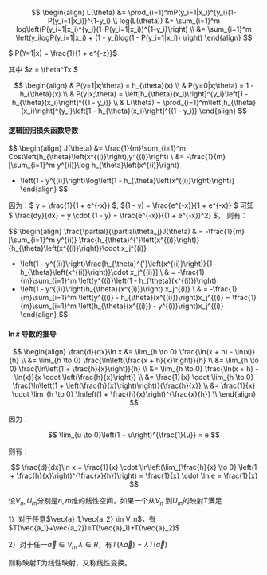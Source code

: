 
$$ 
\begin{align}
L(\theta) &= \prod_{i=1}^mP(y_i=1|x_i)^{y_i}(1-P(y_i=1|x_i))^{1-y_i} \\
log(L(\theta)) &= \sum_{i=1}^m log\left(P(y_i=1|x_i)^{y_i}(1-P(y_i=1|x_i))^{1-y_i}\right) \\
&= \sum_{i=1}^m \left(y_ilogP(y_i=1|x_i) + (1 - y_i)log(1 - P(y_i=1|x_i)) \right)
\end{align}
$$


$ P(Y=1|x) = \frac{1}{1 + e^{-z}}$ 


其中 $z = \theta^Tx  $


$$ 
\begin{align}
& P(y=1|x;\theta) = h_{\theta}(x) \\
& P(y=0|x;\theta) = 1 - h_{\theta}(x) \\
& P(y|x;\theta) = \left[h_{\theta}(x_i)\right]^{y_i}\left[1 - h_{\theta}(x_i)\right]^{(1 - y_i)} \\
& L(\theta) = \prod_{i=1}^m\left[h_{\theta}(x_i)\right]^{y_i}\left[1 - h_{\theta}(x_i)\right]^{(1 - y_i)}
\end{align}
$$

#### 逻辑回归损失函数导数

$$ 
\begin{align}
J(\theta) &= \frac{1}{m}\sum_{i=1}^m Cost\left(h_{\theta}\left(x^{(i)}\right),y^{(i)}\right) \\
&= -\frac{1}{m}[\sum_{i=1}^m y^{(i)}\log h_{\theta}\left(x^{(i)}\right) 
+ \left(1 - y^{(i)}\right)\log\left(1 - h_{\theta}\left(x^{(i)}\right)\right)] 
\end{align} 
$$

因为：$ y = \frac{1}{1 + e^{-x}} $, $(1 - y) = \frac{e^{-x}}{1 + e^{-x}} $ 
可知
$ \frac{dy}{dx} = y \cdot (1 - y) = \frac{e^{-x}}{(1 + e^{-x})^2} $，
则有：

$$ 
\begin{align}
\frac{\partial}{\partial\theta_j}J(\theta) & = -\frac{1}{m}[\sum_{i=1}^m 
y^{(i)} \frac{h_{\theta}^{'}\left(x^{(i)}\right)}{h_{\theta}\left(x^{(i)}\right)}\cdot x_j^{(i)}
- \left(1 - y^{(i)}\right)\frac{h_{\theta}^{'}\left(x^{(i)}\right)}{1 - h_{\theta}\left(x^{(i)}\right)}\cdot x_j^{(i)}] \\
& = -\frac{1}{m}\sum_{i=1}^m \left(y^{(i)}\left(1 - h_{\theta}(x^{(i)})\right) 
- \left(1 - y^{(i)}\right)h_{\theta}(x^{(i)})\right) x_j^{(i)} \\
& = -\frac{1}{m}\sum_{i=1}^m \left(y^{(i)} - h_{\theta}(x^{(i)})\right)x_j^{(i)} 
= \frac{1}{m}\sum_{i=1}^m \left(h_{\theta}(x^{(i)}) - y^{(i)}\right)x_j^{(i)} 
\end{align}
$$


#### $\ln x$ 导数的推导


$$ 
\begin{align}
\frac{d}{dx}\ln x &= \lim_{h \to 0} \frac{\ln(x + h) - \ln(x)}{h} \\
&= \lim_{h \to 0} \frac{\ln\left(\frac{x + h}{x}\right)}{h} \\
&= \lim_{h \to 0} \frac{\ln\left(1 + \frac{h}{x}\right)}{h} \\
&= \lim_{h \to 0} \frac{\ln(x + h) - \ln(x)}{x \cdot \left(\frac{h}{x}\right)} \\
&= \frac{1}{x} \cdot \lim_{h \to 0} \frac{\ln\left(1 + \left(\frac{h}{x}\right)\right)}{\frac{h}{x}} \\
&= \frac{1}{x} \cdot \lim_{h \to 0} \ln\left(1 + \frac{h}{x}\right)^{\frac{x}{h}} \\ 
\end{align}
$$


因为：

$$ \lim_{u \to 0}\left(1 + u\right)^{\frac{1}{u}} = e $$

则有：

$$ \frac{d}{dx}\ln x 
= \frac{1}{x} \cdot \ln\left(\lim_{\frac{h}{x} \to 0} \left(1 + \frac{h}{x}\right)^{\frac{x}{h}}\right)
= \frac{1}{x} \cdot \ln e
= \frac{1}{x} $$


设$V_n,U_m$分别是$n,m$维的线性空间，如果一个从$V_n$ 到$U_m$的映射T满足

1）对于任意$\vec{a}_1,\vec{a_2} \in V_n$，有$T(\vec{a_1}+\vec{a_2})=T(\vec{a}_1)+T(\vec{a}_2)$

2）对于任一$\vec{a} \in V_n, \lambda \in R$，有$T(\lambda \vec{a})=\lambda T(\vec{a})$

则称映射T为线性映射，又称线性变换。
